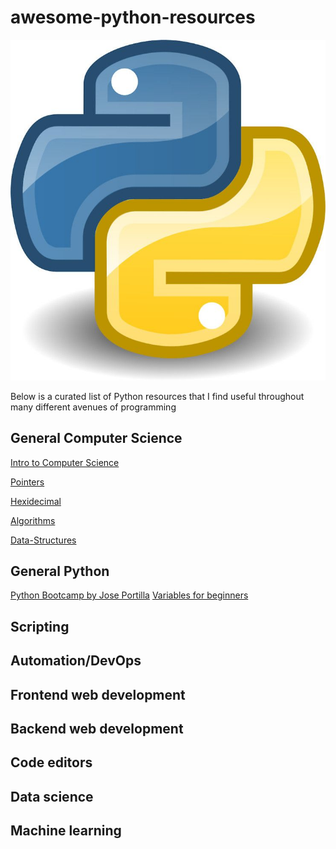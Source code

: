 # awesome-python-resources

![](images/python.jpg)

Below is a curated list of Python resources that I find useful throughout many different avenues of programming


## General Computer Science
[Intro to Computer Science](https://www.google.com/url?sa=t&rct=j&q=&esrc=s&source=web&cd=&cad=rja&uact=8&ved=2ahUKEwj-__26l6vvAhUCrJ4KHbw4AsoQwqsBMAF6BAgJECw&url=https%3A%2F%2Fwww.youtube.com%2Fwatch%3Fv%3DzOjov-2OZ0E%26vl%3Den&usg=AOvVaw1znZNOPF_MBXk-MQZVR92Q)

[Pointers](https://www.sparknotes.com/cs/pointers/whatarepointers/section1/)

[Hexidecimal](https://www.bbc.co.uk/bitesize/guides/zp73wmn/revision/1#:~:text=Hexadecimal%20(or%20hex)%20is%20a,a%204%2Dbit%20binary%20sequence.&text=It%20is%20much%20easier%20to,write%20them%20as%20binary%20numbers.)

[Algorithms](https://medium.com/techie-delight/top-algorithms-data-structures-concepts-every-computer-science-student-should-know-e0549c67b4ac)

[Data-Structures](https://towardsdatascience.com/8-common-data-structures-every-programmer-must-know-171acf6a1a42)

## General Python

[Python Bootcamp by Jose Portilla](https://www.udemy.com/course-dashboard-redirect/?course_id=567828)
[Variables for beginners](https://www.simplilearn.com/tutorials/python-tutorial/python-variables)

## Scripting



## Automation/DevOps




## Frontend web development



## Backend web development


## Code editors


## Data science


## Machine learning
